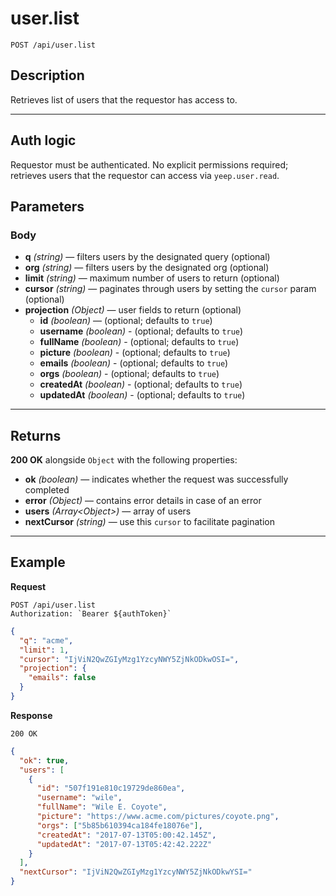 # user.list

`POST /api/user.list`

## Description

Retrieves list of users that the requestor has access to.

---

## Auth logic

Requestor must be authenticated. No explicit permissions required; retrieves users that the requestor can access via `yeep.user.read`.

## Parameters

### Body

- **q** _(string)_ — filters users by the designated query (optional)
- **org** _(string)_ — filters users by the designated org (optional)
- **limit** _(string)_ — maximum number of users to return (optional)
- **cursor** _(string)_ — paginates through users by setting the `cursor` param (optional)
- **projection** _(Object)_ — user fields to return (optional)
  - **id** _(boolean)_ — (optional; defaults to `true`)
  - **username** _(boolean)_ - (optional; defaults to `true`)
  - **fullName** _(boolean)_ - (optional; defaults to `true`)
  - **picture** _(boolean)_ - (optional; defaults to `true`)
  - **emails** _(boolean)_ - (optional; defaults to `true`)
  - **orgs** _(boolean)_ - (optional; defaults to `true`)
  - **createdAt** _(boolean)_ - (optional; defaults to `true`)
  - **updatedAt** _(boolean)_ - (optional; defaults to `true`)

---

## Returns

**200 OK** alongside `Object` with the following properties:

- **ok** _(boolean)_ — indicates whether the request was successfully completed
- **error** _(Object)_ — contains error details in case of an error
- **users** _(Array\<Object>)_ — array of users
- **nextCursor** _(string)_ — use this `cursor` to facilitate pagination

---

## Example

**Request**

```
POST /api/user.list
Authorization: `Bearer ${authToken}`
```

```json
{
  "q": "acme",
  "limit": 1,
  "cursor": "IjViN2QwZGIyMzg1YzcyNWY5ZjNkODkwOSI=",
  "projection": {
    "emails": false
  }
}
```

**Response**

`200 OK`

```json
{
  "ok": true,
  "users": [
    {
      "id": "507f191e810c19729de860ea",
      "username": "wile",
      "fullName": "Wile E. Coyote",
      "picture": "https://www.acme.com/pictures/coyote.png",
      "orgs": ["5b85b610394ca184fe18076e"],
      "createdAt": "2017-07-13T05:00:42.145Z",
      "updatedAt": "2017-07-13T05:42:42.222Z"
    }
  ],
  "nextCursor": "IjViN2QwZGIyMzg1YzcyNWY5ZjNkODkwYSI="
}
```
